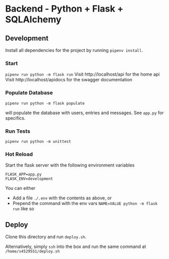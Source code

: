 # Backend - Python + Flask + SQLAlchemy

## Development
Install all dependencies for the project by running `pipenv install`.

### Start
`pipenv run python -m flask run`
Visit http://localhost/api for the home api
Visit http://localhost/apidocs for the swagger documentation

### Populate Database
`pipenv run python -m flask populate`

will populate the database with users, entries and messages. 
See `app.py` for specifics.

### Run Tests
`pipenv run python -m unittest`


### Hot Reload
Start the flask server with the following environment variables

```
FLASK_APP=app.py
FLASK_ENV=development
```

You can either
- Add a file `./.env` with the contents as above, or
- Prepend the command with the env vars `NAME=VALUE python -m flask run` like so

## Deploy

Clone this directory and run `deploy.sh`.

Alternatively, simply `ssh` into the box and
run the same command at `/home/s4529551/deploy.sh`
